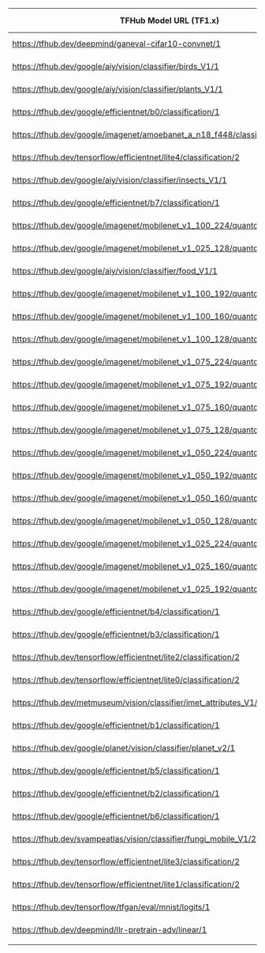 |                           TFHub Model URL (TF1.x)                                | Input Shape | Precision type |
|----------------------------------------------------------------------------------|-------------|----------------|
| https://tfhub.dev/deepmind/ganeval-cifar10-convnet/1                             | 1,32,32,3   | FP16, FP32     |
| https://tfhub.dev/google/aiy/vision/classifier/birds_V1/1                        | 1,224,224,3 | FP16, FP32     |
| https://tfhub.dev/google/aiy/vision/classifier/plants_V1/1                       | 1,224,224,3 | FP16, FP32     |
| https://tfhub.dev/google/efficientnet/b0/classification/1                        | 1,224,224,3 | FP16, FP32     |
| https://tfhub.dev/google/imagenet/amoebanet_a_n18_f448/classification/1          | 1,331,331,3 | FP16, FP32     |
| https://tfhub.dev/tensorflow/efficientnet/lite4/classification/2                 | 1,380,380,3 | FP16, FP32     |
| https://tfhub.dev/google/aiy/vision/classifier/insects_V1/1                      | 1,224,224,3 | FP16, FP32     |
| https://tfhub.dev/google/efficientnet/b7/classification/1                        | 1,600,600,3 | FP16, FP32     |
| https://tfhub.dev/google/imagenet/mobilenet_v1_100_224/quantops/classification/3 | 1,224,224,3 | FP16, FP32     |
| https://tfhub.dev/google/imagenet/mobilenet_v1_025_128/quantops/classification/3 | 1,128,128,3 | FP16, FP32     |
| https://tfhub.dev/google/aiy/vision/classifier/food_V1/1                         | 1,192,192,3 | FP16, FP32     |
| https://tfhub.dev/google/imagenet/mobilenet_v1_100_192/quantops/classification/3 | 1,192,192,3 | FP16, FP32     |
| https://tfhub.dev/google/imagenet/mobilenet_v1_100_160/quantops/classification/3 | 1,160,160,3 | FP16, FP32     |
| https://tfhub.dev/google/imagenet/mobilenet_v1_100_128/quantops/classification/3 | 1,128,128,3 | FP16, FP32     |
| https://tfhub.dev/google/imagenet/mobilenet_v1_075_224/quantops/classification/3 | 1,224,224,3 | FP16, FP32     |
| https://tfhub.dev/google/imagenet/mobilenet_v1_075_192/quantops/classification/3 | 1,192,192,3 | FP16, FP32     |
| https://tfhub.dev/google/imagenet/mobilenet_v1_075_160/quantops/classification/3 | 1,160,160,3 | FP16, FP32     |
| https://tfhub.dev/google/imagenet/mobilenet_v1_075_128/quantops/classification/3 | 1,128,128,3 | FP16, FP32     |
| https://tfhub.dev/google/imagenet/mobilenet_v1_050_224/quantops/classification/3 | 1,224,224,3 | FP16, FP32     |
| https://tfhub.dev/google/imagenet/mobilenet_v1_050_192/quantops/classification/3 | 1,192,192,3 | FP16, FP32     |
| https://tfhub.dev/google/imagenet/mobilenet_v1_050_160/quantops/classification/3 | 1,160,160,3 | FP16, FP32     |
| https://tfhub.dev/google/imagenet/mobilenet_v1_050_128/quantops/classification/3 | 1,128,128,3 | FP16, FP32     |
| https://tfhub.dev/google/imagenet/mobilenet_v1_025_224/quantops/classification/3 | 1,224,224,3 | FP16, FP32     |
| https://tfhub.dev/google/imagenet/mobilenet_v1_025_160/quantops/classification/3 | 1,160,160,3 | FP16, FP32     |
| https://tfhub.dev/google/imagenet/mobilenet_v1_025_192/quantops/classification/3 | 1,192,192,3 | FP16, FP32     |
| https://tfhub.dev/google/efficientnet/b4/classification/1                        | 1,380,380,3 | FP16, FP32     |
| https://tfhub.dev/google/efficientnet/b3/classification/1                        | 1,300,300,3 | FP16, FP32     |
| https://tfhub.dev/tensorflow/efficientnet/lite2/classification/2                 | 1,260,260,3 | FP16, FP32     |
| https://tfhub.dev/tensorflow/efficientnet/lite0/classification/2                 | 1,224,224,3 | FP16, FP32     |
| https://tfhub.dev/metmuseum/vision/classifier/imet_attributes_V1/1               | 1,299,299,3 | FP16, FP32     |
| https://tfhub.dev/google/efficientnet/b1/classification/1                        | 1,240,240,3 | FP16, FP32     |
| https://tfhub.dev/google/planet/vision/classifier/planet_v2/1                    | 1,299,299,3 | FP16, FP32     |
| https://tfhub.dev/google/efficientnet/b5/classification/1                        | 1,456,456,3 | FP16, FP32     |
| https://tfhub.dev/google/efficientnet/b2/classification/1                        | 1,260,260,3 | FP16, FP32     |
| https://tfhub.dev/google/efficientnet/b6/classification/1                        | 1,528,528,3 | FP16, FP32     |
| https://tfhub.dev/svampeatlas/vision/classifier/fungi_mobile_V1/2                | 1,299,299,3 | FP16, FP32     |
| https://tfhub.dev/tensorflow/efficientnet/lite3/classification/2                 | 1,300,300,3 | FP16, FP32     |
| https://tfhub.dev/tensorflow/efficientnet/lite1/classification/2                 | 1,240,240,3 | FP16, FP32     |
| https://tfhub.dev/tensorflow/tfgan/eval/mnist/logits/1                           | 1,28,28,1   | FP16, FP32     |
| https://tfhub.dev/deepmind/llr-pretrain-adv/linear/1                             | 1,1,1,2048  | FP16, FP32     |
|                                                                                  |             |                |
